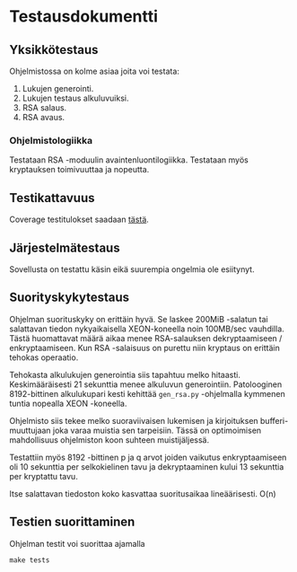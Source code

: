 # Testausdokumentti

## Yksikkötestaus

Ohjelmistossa on kolme asiaa joita voi testata:

1. Lukujen generointi.
2. Lukujen testaus alkuluvuiksi.
3. RSA salaus.
4. RSA avaus.

### Ohjelmistologiikka

Testataan RSA -moduulin avaintenluontilogiikka. Testataan myös
kryptauksen toimivuuttaa ja nopeutta.

## Testikattavuus

Coverage testitulokset saadaan [tästä](docs/coverage_20211231.txt).

## Järjestelmätestaus

Sovellusta on testattu käsin eikä suurempia ongelmia ole esiitynyt.

## Suorityskykytestaus

Ohjelman suorituskyky on erittäin hyvä. Se laskee 200MiB -salatun tai
salattavan tiedon nykyaikaisella XEON-koneella noin 100MB/sec vauhdilla.
Tästä huomattavat määrä aikaa menee RSA-salauksen dekryptaamiseen /
enkryptaamiseen. Kun RSA -salaisuus on purettu niin kryptaus on erittäin
tehokas operaatio.

Tehokasta alkulukujen generointia siis tapahtuu melko hitaasti. Keskimääräisesti
21 sekunttia menee alkuluvun generointiin. Patolooginen 8192-bittinen alkulukupari
kesti kehittää `gen_rsa.py` -ohjelmalla kymmenen tuntia nopealla XEON -koneella.

Ohjelmisto siis tekee melko suoraviivaisen lukemisen ja kirjoituksen bufferi-muuttujaan 
joka varaa muistia sen tarpeisiin. Tässä on optimoimisen mahdollisuus ohjelmiston koon
suhteen muistijäljessä.

Testattiin myös 8192 -bittinen p ja q arvot joiden vaikutus enkryptaamiseen oli 10
sekunttia per selkokielinen tavu ja dekryptaaminen kului 13 sekunttia per 
kryptattu tavu.

Itse salattavan tiedoston koko kasvattaa suoritusaikaa lineäärisesti. O(n)

## Testien suorittaminen

Ohjelman testit voi suorittaa ajamalla

```
make tests
```
